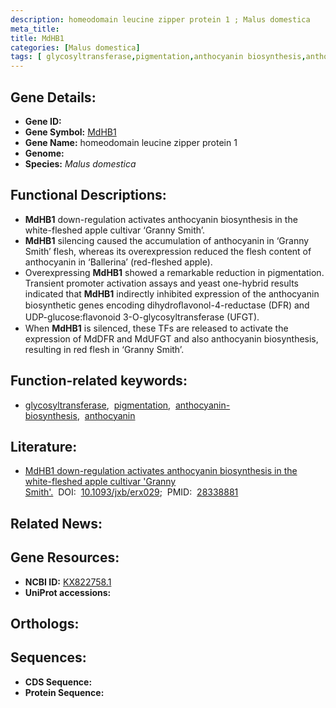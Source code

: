 ```yaml
---
description: homeodomain leucine zipper protein 1 ; Malus domestica
meta_title:
title: MdHB1
categories: [Malus domestica]
tags: [ glycosyltransferase,pigmentation,anthocyanin biosynthesis,anthocyanin ]
---
```


## Gene Details:
- **Gene ID:** []()
- **Gene Symbol:** <u>MdHB1</u>
- **Gene Name:** homeodomain leucine zipper protein 1
- **Genome:** []()
- **Species:** *Malus domestica*

## Functional Descriptions:
   - **MdHB1** down-regulation activates anthocyanin biosynthesis in the white-fleshed apple cultivar ‘Granny Smith’.
   - **MdHB1** silencing caused the accumulation of anthocyanin in ‘Granny Smith’ flesh, whereas its overexpression reduced the flesh content of anthocyanin in ‘Ballerina’ (red-fleshed apple).
   - Overexpressing **MdHB1** showed a remarkable reduction in pigmentation. Transient promoter activation assays and yeast one-hybrid results indicated that **MdHB1** indirectly inhibited expression of the anthocyanin biosynthetic genes encoding dihydroﬂavonol-4-reductase (DFR) and UDP-glucose:ﬂavonoid 3-O-glycosyltransferase (UFGT).
   - When **MdHB1** is silenced, these TFs are released to activate the expression of MdDFR and MdUFGT and also anthocyanin biosynthesis, resulting in red flesh in ‘Granny Smith’.

## Function-related keywords:
   - [glycosyltransferase](/tags/glycosyltransferase/),&nbsp;&nbsp;[pigmentation](/tags/pigmentation/),&nbsp;&nbsp;[anthocyanin-biosynthesis](/tags/anthocyanin-biosynthesis/),&nbsp;&nbsp;[anthocyanin](/tags/anthocyanin/)

## Literature:
   - [MdHB1 down-regulation activates anthocyanin biosynthesis in the white-fleshed apple cultivar &#x27;Granny Smith&#x27;.](https://doi.org/10.1093/jxb/erx029)&nbsp;&nbsp;DOI:&nbsp;&nbsp;[10.1093/jxb/erx029](https://doi.org/10.1093/jxb/erx029);&nbsp;&nbsp;PMID:&nbsp;&nbsp;[28338881](https://pubmed.ncbi.nlm.nih.gov/28338881/)

## Related News:

## Gene Resources:
- **NCBI ID:**  [KX822758.1](https://www.ncbi.nlm.nih.gov/gene/?term=KX822758.1)
- **UniProt accessions:**  [](https://www.uniprot.org/uniprotkb//entry)

## Orthologs:

## Sequences:
- **CDS Sequence:**
- **Protein Sequence:**

